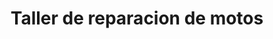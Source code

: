 ---
title: "Taller de reparacion de motos"
url: /palestina/taller-de-reparacion-de-motos/
shop: Motorrad
---
